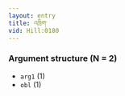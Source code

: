 ```yaml
---
layout: entry
title: འཁྲིག་
vid: Hill:0180
---
```

### Argument structure (N = 2)
* `arg1` (1)
* `obl` (1)
